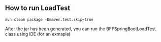 ## How to run LoadTest

```console
mvn clean package -Dmaven.test.skip=true
```

After the jar has been generated, you can run the BFFSpringBootLoadTest class using IDE (for an exmaple)
